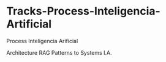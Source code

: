 # Tracks-Process-Inteligencia-Artificial
Process Inteligencia Arificial


Architecture RAG Patterns to Systems I.A.

